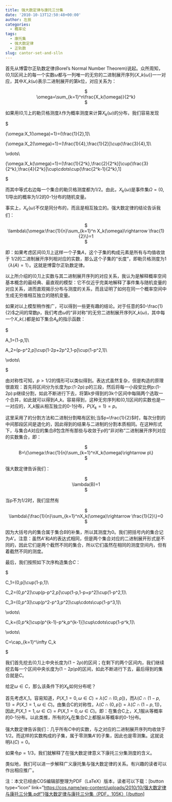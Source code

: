 ```yaml
---
title: 强大数定律与康托三分集
date: '2010-10-13T12:50:48+00:00'
author: 左辰
categories:
  - 概率论
tags:
  - 康托集
  - 强大数定律
  - 正轨数
slug: cantor-set-and-slln
---
```


首先从博雷尔正轨数定律(Borel’s Normal Number Theorem)说起。众所周知，(0,1]区间上的每一个实数$\omega$都与一列唯一的无穷的二进制展开序列$\{X\_k(\omega)\}$一一对应，其中$X\_k (\omega)$表示二进制展开的第k位，对应关系为：

<p style="text-align: center;">
  $<br /> \omega=\sum_{k=1}^n\frac{X_k(\omega)}{2^k}<br /> $
</p>

如果用(0,1]上的勒贝格测度$\lambda$作为概率测度来计算$X_k(\omega)$的分布，我们容易发现

$
  
\{\omega:X_1(\omega)=1\}=(\frac{1}{2},1]\\
  
\{\omega:X_2(\omega)=1\}=(\frac{1}{4},\frac{1}{2}]\cup(\frac{3}{4},1]\\
  
\vdots\\
  
\{\omega:X_k(\omega)=1\}=(\frac{1}{2^k},\frac{2}{2^k}]\cup(\frac{3}{2^k},\frac{4}{2^k}]\cup\cdots\cup(\frac{2^k-1}{2^k},1]
  
$

而其中等式右边每一个集合的勒贝格测度都为1/2。由此，$X_k(\omega)$是事件集$\Omega=(0,1]$导出的概率为1/2的0-1分布的随机变量。

事实上，$X_k(\omega)$不仅是同分布的，而且是相互独立的。强大数定律的结论告诉我们：

<p style="text-align: center;">
  $<br /> \lambda\{\omega:\frac{1}{n}\sum_{k=1}^n X_k(\omega)\rightarrow \frac{1}{2}\}=1<br /> $
</p>

即：如果考虑区间(0,1]上这样一个子集$A$，这个子集的构成元素是所有与均值收敛于 1/2的二进制展开序列相对应的实数，那么这个子集的“长度”，即勒贝格测度为1（$\lambda(A)=1$）。这就是博雷尔正轨数定律。

以上所介绍的(0,1]上实数与其二进制展开序列的对应关系，我认为是解释概率空间基本概念的最经典、最直观的模型：它不仅近乎完美地解释了事件集与随机变量的对应关系，进而直观揭示分布与测度的关系，而且证明了如何在同一个概率空间中生成无穷维相互独立的随机变量。

如果对以上模型稍作推广，可以得到一些更有趣的结论。对于任意的$0-\frac{1}{2}$之间的常数$p$，我们考虑$\omega$的“非对称”的无穷二进制展开序列$X\_k(\omega)$，其中每一个$X\_k(.)$都是如下集合$A_k$的指示函数：

$
  
A_1=(1-p,1]\\
  
A_2=(p-p^2,p]\cup(1-2p+2p^2,1-p]\cup(1-p^2,1]\\
  
\vdots\\
  
$

由对称性可知，$p>1/2$的情形可以类似得到。表达式虽然复杂，但是构造的原理很直观：首先将区间分为长度为p:(1-2p):p的三段，然后将每一小段安比例p:(1-2p):p继续分割，如此不断进行下去，将第k步得到的3k个区间中每隔两个选取一个合并，如此就可以得到$A\_k$。容易得到，这种无穷序列和(0,1]区间的实数也是一一对应的，$X\_k$服从相互独立的0-1分布，$P\{X_k=1\}=p$。

这里采用了的分割方法和二进制分割略有区别;当$p=\frac{1}{2}$时，每次分割的中间那段区间是退化的，因此得到的结果与二进制的分割本质相同。在这种形式下，与集合$A$对应的集合$B$包含所有那些与收敛于$p$的“非对称”二进制展开序列对应的实数集合，即：

<p style="text-align: center;">
  $<br /> B=\{\omega:\frac{1}{n}\sum_{k=1}^nX_k(\omega)\rightarrow p\}<br /> $
</p>

强大数定律告诉我们：

<p style="text-align: center;">
  $<br /> \lambda(B)=1<br /> $
</p>

当p不为1/2时，我们显然有

<p style="text-align: center;">
  $<br /> \lambda\{\frac{1}{n}\sum_{k=1}^nX_k(\omega)\rightarrow \frac{1}{2}\}=0<br /> $
</p>

因为大括号内的集合属于集合$B$的补集，所以其测度为0。我们把括号内的集合记为$A’$。注意：虽然$A’$和$A$的表达式相同，但是两个集合对应的二进制展开形式是不同的，因此它们是两个截然不同的集合，所以它们虽然在相同的测度空间内，但有着截然不同的测度。

最后，我们按照如下次序构造集合$C$：

$
  
C_1=(0,p]\cup(1-p,1]\\
  
C_2=(0,p^2]\cup(p-p^2,p]\cup(1-p,1-p+p^2]\cup(1-p^2,1]\\
  
C_3=(0,p^3]\cup(p^2-p^3,p^2]\cup\cdots\cup(1-p^3,1]\\
  
\vdots\\
  
C_k=(0,p^k]\cup(p^{k-1}-p^k,p^{k-1}]\cup\cdots\cup(1-p^k,1]\\
  
\vdots\\
  
C=\cap\_{k=1}^\infty C\_k
  
$

我们首先挖去(0,1]上中央长度为$(1-2p)$的区间；在剩下的两个区间内，我们继续挖去每一个区间中央长度为$(1-2p)p$的区间，如此不断进行下去，最后得到的集合就是$C$。

给定$\omega \in C$，那么该条件下的$X_k$如何分布呢？

首先考虑$X\_1$。容易知道，$P(X\_1=0,\omega \in C)=\lambda(C\cap(0,p])$，而$\lambda(C\cap(1-p,1])=P(X\_1=1,\omega \in C)$。由集合C的对称性，$\lambda(C\cap(0,p])=\lambda(C\cap(1-p,1])$，因此,$P(X\_1=1,\omega \in C)=P(X\_1=0,\omega \in C)$。即：在集合C上，$X\_1$服从等概率的0-1分布。以此类推，所有的$X_k$在集合$C$上都服从等概率的0-1分布。

强大数定律告诉我们：几乎所有$C$中的实数，与之对应的二进制展开序列均收敛于1/2。而这样的实数构成的子集，属于零测集$A’$的子集，因此也是零测集。这就说明$\lambda(C)=0$。

如果令$p=1/3$，我们就解释了在强大数定律意义下康托三分集测度的含义。

类似地，我们可以进一步解释广义康托集与强大数定律的关系。有兴趣的读者可以作出相应推广。

注：本文已经由COS编辑部整理为PDF（LaTeX）版本，读者可以下载：[button type=“icon” link=”https://cos.name/wp-content/uploads/2010/10/强大数定律与康托三分集.pdf”]强大数定律与康托三分集（PDF，105K）[/button]
